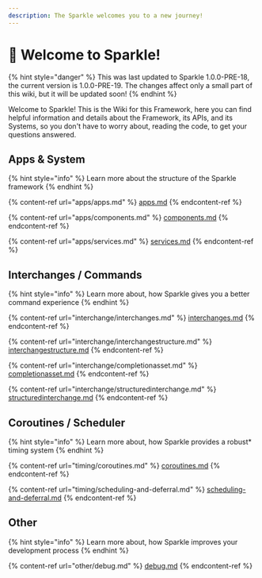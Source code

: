 ```yaml
---
description: The Sparkle welcomes you to a new journey!
---
```


# 👋 Welcome to Sparkle!

{% hint style="danger" %}
This was last updated to Sparkle 1.0.0-PRE-18, the current version is 1.0.0-PRE-19. The changes affect only a small part of this wiki, but it will be updated soon!
{% endhint %}

Welcome to Sparkle! This is the Wiki for this Framework, here you can find helpful information and details about the Framework, its APIs, and its Systems, so you don't have to worry about, reading the code, to get your questions answered.

## Apps & System

{% hint style="info" %}
Learn more about the structure of the Sparkle framework
{% endhint %}

{% content-ref url="apps/apps.md" %}
[apps.md](apps/apps.md)
{% endcontent-ref %}

{% content-ref url="apps/components.md" %}
[components.md](apps/components.md)
{% endcontent-ref %}

{% content-ref url="apps/services.md" %}
[services.md](apps/services.md)
{% endcontent-ref %}

## Interchanges / Commands

{% hint style="info" %}
Learn more about, how Sparkle gives you a better command experience
{% endhint %}

{% content-ref url="interchange/interchanges.md" %}
[interchanges.md](interchange/interchanges.md)
{% endcontent-ref %}

{% content-ref url="interchange/interchangestructure.md" %}
[interchangestructure.md](interchange/interchangestructure.md)
{% endcontent-ref %}

{% content-ref url="interchange/completionasset.md" %}
[completionasset.md](interchange/completionasset.md)
{% endcontent-ref %}

{% content-ref url="interchange/structuredinterchange.md" %}
[structuredinterchange.md](interchange/structuredinterchange.md)
{% endcontent-ref %}

## Coroutines / Scheduler

{% hint style="info" %}
Learn more about, how Sparkle provides a robust\* timing system
{% endhint %}

{% content-ref url="timing/coroutines.md" %}
[coroutines.md](timing/coroutines.md)
{% endcontent-ref %}

{% content-ref url="timing/scheduling-and-deferral.md" %}
[scheduling-and-deferral.md](timing/scheduling-and-deferral.md)
{% endcontent-ref %}

## Other

{% hint style="info" %}
Learn more about, how Sparkle improves your development process
{% endhint %}

{% content-ref url="other/debug.md" %}
[debug.md](other/debug.md)
{% endcontent-ref %}

